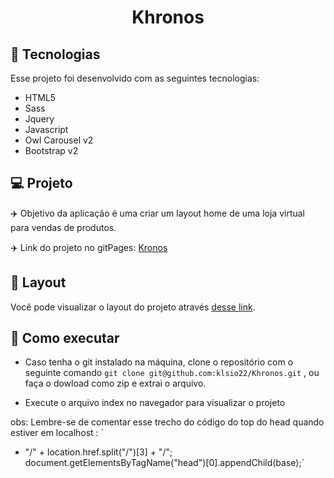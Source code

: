 <h1 align="center">
  Khronos
</h1>

## 🚀 Tecnologias

Esse projeto foi desenvolvido com as seguintes tecnologias:

- HTML5
- Sass
- Jquery
- Javascript
- Owl Carousel v2
- Bootstrap v2


## 💻 Projeto

✈️ Objetivo da aplicação é uma criar um layout home de uma loja virtual para vendas de produtos.

✈️ Link do projeto no gitPages: [Kronos](https://klsio22.github.io/Khronos/)

## 🔖 Layout

Você pode visualizar o layout do projeto através [desse link](https://xd.adobe.com/view/9d414b12-87d1-4d69-a0f2-25089c8496e3-c812/screen/4a7c9cc9-580b-4078-896b-2a101513c10e/).



##  📜 Como executar

- Caso tenha o git instalado na máquina, clone o repositório com o seguinte comando `git clone git@github.com:klsio22/Khronos.git` , ou faça o dowload como zip e extrai o arquivo.
  
- Execute o arquivo index no navegador para visualizar o projeto
  
obs: Lembre-se de comentar esse trecho do código do top do head quando estiver em localhost : `
   + "/" + location.href.split("/")[3] + "/";
    document.getElementsByTagName("head")[0].appendChild(base);`
